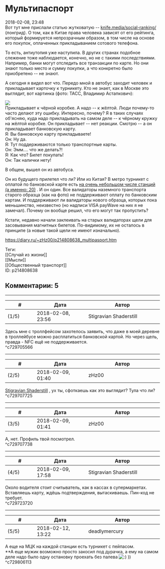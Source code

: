 Мультипаспорт
=============

  
2018-02-08, 23:48  
 Вот тут мне прислали статью жутковатую --  [knife.media/social-ranking/](https://knife.media/social-ranking/)  (лонгрид). О том, как в Китае права человека зависят от его рейтинга, который формируется непрозрачным образом, в том числе на основе его покупок, оплаченных прикладыванием сотового телефона.   
   
 То есть, антиутопия уже наступила. В других странах подобное слежение тоже наблюдается, конечно, но не с такими последствиями. Например, банки могут отследить все транзакции по карте. Но они знают только место и сумму покупки, а что конкретно было приобретено -- не знают.   
   
 А сегодня я видел вот что. Передо мной в автобус заходит человек и прикладывает карточку к турникету. Кто не знает, как в Москве это выглядит, вот картинка (фото: ТАСС, Владимир Астапкович):   
   
  ![](https://i.imgur.com/ybKcgRw.jpg)    
 Прикладывает к чёрной коробке. А надо -- к жёлтой. Люди почему-то часто делают эту ошибку. Интересно, почему? Я в таких случаях об'ясняю, куда надо прикладывать на самом деле -- к чёрному кружку на жёлтой коробке. Он прикладывает -- нет реакции. Смотрю -- а он прикладывает банковскую карту.   
 Я: Вы банковскую карту прикладываете!   
 Он: Ну да.   
 Я: Тут поддерживаются только транспортные карты.   
 Он: Эмм.... что же делать?!   
 Я: Как что? Билет покупать!   
 Он: Так налички нету!   
   
 В общем, вышел он из автобуса.   
   
 Он из будущего прилетел что ли? Или из Китая? В метро турникет с оплатой по банковской карте есть  [на очень небольшом числе станций (а именно: 20)](https://mosmetro.nfcmobile.ru/)  . И он один. Все валидаторы наземного транспорта старого образца (как на фото) не поддерживают оплату по банковским картам. И поддерживают ли валидаторы нового образца, которых пока меньшинство, неизвестно (но надписи VISA payWave на них я не замечал). Почему он вообще решил, что его могут так пропустить?   
   
 Кстати, недавно начали заклеивать на старых валидаторах щели для засовывания магнитных билетов. По-видимому, их не осталось в принципе (а новые такой щели не имеют изначально).   
  
<https://diary.ru/~zHz00/p214808638_multipasport.htm>  
  
Теги:  
[[Случай из жизни]]  
[[Мысли]]  
[[Общественный транспорт]]  
ID: p214808638  


Комментарии: 5
--------------

  


---



|         #         |              Дата              |                     Автор                     |           ID           |
| --- | --- | --- | --- |
| (1/5) | 2018-02-08, 23:56 | Stigravian Shaderstill | c729705566 |

  
 Здесь мне с троллфейсом захотелось заявить, что даже в моей деревне в троллейбусе можно расплатиться банковской картой. Но через щель, правда - NFC ещё не поддерживается.   
 ^c729705566

---



|         #         |              Дата              |                     Автор                     |           ID           |
| --- | --- | --- | --- |
| (2/5) | 2018-02-09, 01:40 | zHz00 | c729707725 |

  
  [Stigravian Shaderstill](http://stigravian.diary.ru "Science, Death, Rock-n-Roll")  , ух ты, сфоткаешь как это выглядит? Тула что ли?   
 ^c729707725

---



|         #         |              Дата              |                     Автор                     |           ID           |
| --- | --- | --- | --- |
| (3/5) | 2018-02-09, 01:41 | zHz00 | c729707738 |

  
 А, нет. Профиль твой посмотрел.   
 ^c729707738

---



|         #         |              Дата              |                     Автор                     |           ID           |
| --- | --- | --- | --- |
| (4/5) | 2018-02-09, 17:58 | Stigravian Shaderstill | c729723720 |

  
 Около водителя стоит считыватель, как в кассах в супермаркетах. Вставляешь карту, ждёшь подтверждения, вытаскиваешь. Пин-код не требует.   
 ^c729723720

---



|         #         |              Дата              |                     Автор                     |           ID           |
| --- | --- | --- | --- |
| (5/5) | 2018-02-12, 13:22 | deadlymercury | c729806113 |

  
 А еще на МЦК на каждой станции есть турникет с пейпасом.   
 \*\*А еще мужик возможно просто закосил под дурачка, а ему на самом деле надо было одну остановку проехать без палева ![:)](http://static.diary.ru/picture/3.gif) ))   
 ^c729806113